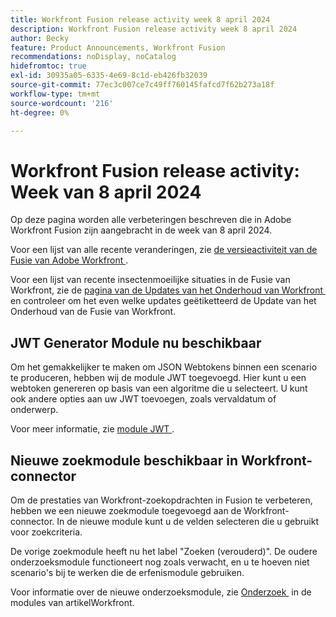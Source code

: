 ```yaml
---
title: Workfront Fusion release activity week 8 april 2024
description: Workfront Fusion release activity week 8 april 2024
author: Becky
feature: Product Announcements, Workfront Fusion
recommendations: noDisplay, noCatalog
hidefromtoc: true
exl-id: 30935a05-6335-4e69-8c1d-eb426fb32039
source-git-commit: 77ec3c007ce7c49ff760145fafcd7f62b273a18f
workflow-type: tm+mt
source-wordcount: '216'
ht-degree: 0%

---
```


# Workfront Fusion release activity: Week van 8 april 2024

Op deze pagina worden alle verbeteringen beschreven die in Adobe Workfront Fusion zijn aangebracht in de week van 8 april 2024.

Voor een lijst van alle recente veranderingen, zie [&#x200B; de versieactiviteit van de Fusie van Adobe Workfront &#x200B;](/help/workfront-fusion/fusion-product-releases/fusion-release-activity.md).

Voor een lijst van recente insectenmoeilijke situaties in de Fusie van Workfront, zie de [&#x200B; pagina van de Updates van het Onderhoud van Workfront &#x200B;](https://experienceleague.adobe.com/docs/workfront-known-issues/releases/current-updates.html?lang=nl-NL) en controleer om het even welke updates geëtiketteerd de Update van het Onderhoud van de Fusie van Workfront.

## JWT Generator Module nu beschikbaar

Om het gemakkelijker te maken om JSON Webtokens binnen een scenario te produceren, hebben wij de module JWT toegevoegd. Hier kunt u een webtoken genereren op basis van een algoritme die u selecteert. U kunt ook andere opties aan uw JWT toevoegen, zoals vervaldatum of onderwerp.

Voor meer informatie, zie [&#x200B; module JWT &#x200B;](/help/workfront-fusion/references/apps-and-modules/tools-and-transformers/jwt-modules.md).

## Nieuwe zoekmodule beschikbaar in Workfront-connector

Om de prestaties van Workfront-zoekopdrachten in Fusion te verbeteren, hebben we een nieuwe zoekmodule toegevoegd aan de Workfront-connector. In de nieuwe module kunt u de velden selecteren die u gebruikt voor zoekcriteria.

De vorige zoekmodule heeft nu het label &quot;Zoeken (verouderd)&quot;. De oudere onderzoeksmodule functioneert nog zoals verwacht, en u te hoeven niet scenario&#39;s bij te werken die de erfenismodule gebruiken.

Voor informatie over de nieuwe onderzoeksmodule, zie [&#x200B; Onderzoek &#x200B;](/help/workfront-fusion/references/apps-and-modules/adobe-connectors/workfront-modules.md#searches) in de modules van artikelWorkfront.
